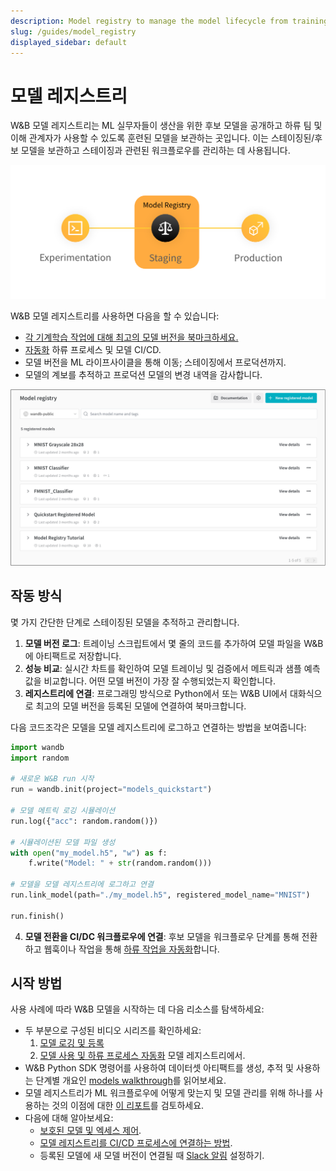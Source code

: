 ```yaml
---
description: Model registry to manage the model lifecycle from training to production
slug: /guides/model_registry
displayed_sidebar: default
---
```


# 모델 레지스트리
W&B 모델 레지스트리는 ML 실무자들이 생산을 위한 후보 모델을 공개하고 하류 팀 및 이해 관계자가 사용할 수 있도록 훈련된 모델을 보관하는 곳입니다. 이는 스테이징된/후보 모델을 보관하고 스테이징과 관련된 워크플로우를 관리하는 데 사용됩니다.

![](/images/models/model_reg_landing_page.png)

W&B 모델 레지스트리를 사용하면 다음을 할 수 있습니다:

* [각 기계학습 작업에 대해 최고의 모델 버전을 북마크하세요.](./link-model-version.md)
* [자동화](./automation.md) 하류 프로세스 및 모델 CI/CD.
* 모델 버전을 ML 라이프사이클을 통해 이동; 스테이징에서 프로덕션까지.
* 모델의 계보를 추적하고 프로덕션 모델의 변경 내역을 감사합니다.

![](/images/models/models_landing_page.png)

## 작동 방식
몇 가지 간단한 단계로 스테이징된 모델을 추적하고 관리합니다.

1. **모델 버전 로그**: 트레이닝 스크립트에서 몇 줄의 코드를 추가하여 모델 파일을 W&B에 아티팩트로 저장합니다.
2. **성능 비교**: 실시간 차트를 확인하여 모델 트레이닝 및 검증에서 메트릭과 샘플 예측값을 비교합니다. 어떤 모델 버전이 가장 잘 수행되었는지 확인합니다.
3. **레지스트리에 연결**: 프로그래밍 방식으로 Python에서 또는 W&B UI에서 대화식으로 최고의 모델 버전을 등록된 모델에 연결하여 북마크합니다.

다음 코드조각은 모델을 모델 레지스트리에 로그하고 연결하는 방법을 보여줍니다:

```python showLineNumbers
import wandb
import random

# 새로운 W&B run 시작
run = wandb.init(project="models_quickstart")

# 모델 메트릭 로깅 시뮬레이션
run.log({"acc": random.random()})

# 시뮬레이션된 모델 파일 생성
with open("my_model.h5", "w") as f:
    f.write("Model: " + str(random.random()))

# 모델을 모델 레지스트리에 로그하고 연결
run.link_model(path="./my_model.h5", registered_model_name="MNIST")

run.finish()
```

4. **모델 전환을 CI/DC 워크플로우에 연결**: 후보 모델을 워크플로우 단계를 통해 전환하고 웹훅이나 작업을 통해 [하류 작업을 자동화](./automation.md)합니다.

## 시작 방법
사용 사례에 따라 W&B 모델을 시작하는 데 다음 리소스를 탐색하세요:

* 두 부분으로 구성된 비디오 시리즈를 확인하세요:
  1. [모델 로깅 및 등록](https://www.youtube.com/watch?si=MV7nc6v-pYwDyS-3&v=ZYipBwBeSKE&feature=youtu.be)
  2. [모델 사용 및 하류 프로세스 자동화](https://www.youtube.com/watch?v=8PFCrDSeHzw) 모델 레지스트리에서.
* W&B Python SDK 명령어를 사용하여 데이터셋 아티팩트를 생성, 추적 및 사용하는 단계별 개요인 [models walkthrough](./walkthrough.md)를 읽어보세요.
* 모델 레지스트리가 ML 워크플로우에 어떻게 맞는지 및 모델 관리를 위해 하나를 사용하는 것의 이점에 대한 [이 리포트](https://wandb.ai/wandb_fc/model-registry-reports/reports/What-is-an-ML-Model-Registry---Vmlldzo1MTE5MjYx)를 검토하세요.
* 다음에 대해 알아보세요:
   * [보호된 모델 및 엑세스 제어](./access_controls.md).
   * [모델 레지스트리를 CI/CD 프로세스에 연결하는 방법](./automation.md).
   * 등록된 모델에 새 모델 버전이 연결될 때 [Slack 알림](./notifications.md) 설정하기.